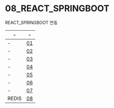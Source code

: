 # 08_REACT_SPRINGBOOT
REACT_SPRINGBOOT 연동


|-|-|
|-|-|
|-|[01](./01)|
|-|[02](./02)|
|-|[03](./03)|
|-|[04](./04)|
|-|[05](./05)|
|-|[06](./06)|
|-|[07](./07)|
|REDIS|[08](./08)|
